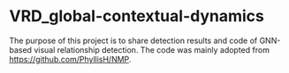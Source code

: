 # VRD_global-contextual-dynamics
The purpose of this project is to share detection results and code of GNN-based visual relationship detection. The code was mainly adopted from https://github.com/PhyllisH/NMP.
